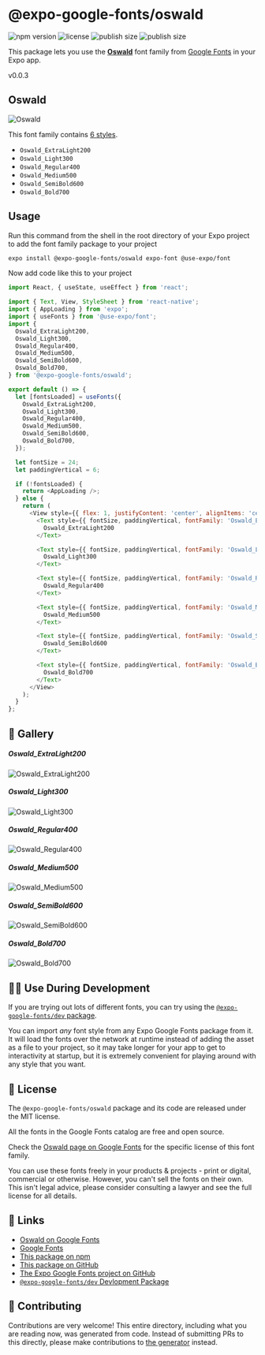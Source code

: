 # @expo-google-fonts/oswald

![npm version](https://flat.badgen.net/npm/v/@expo-google-fonts/oswald)
![license](https://flat.badgen.net/github/license/expo/google-fonts)
![publish size](https://flat.badgen.net/packagephobia/install/@expo-google-fonts/oswald)
![publish size](https://flat.badgen.net/packagephobia/publish/@expo-google-fonts/oswald)

This package lets you use the [**Oswald**](https://fonts.google.com/specimen/Oswald) font family from [Google Fonts](https://fonts.google.com/) in your Expo app.

v0.0.3

## Oswald

![Oswald](./font-family.png)

This font family contains [6 styles](#-gallery).

- `Oswald_ExtraLight200`
- `Oswald_Light300`
- `Oswald_Regular400`
- `Oswald_Medium500`
- `Oswald_SemiBold600`
- `Oswald_Bold700`

## Usage

Run this command from the shell in the root directory of your Expo project to add the font family package to your project
```sh
expo install @expo-google-fonts/oswald expo-font @use-expo/font
```

Now add code like this to your project
```js
import React, { useState, useEffect } from 'react';

import { Text, View, StyleSheet } from 'react-native';
import { AppLoading } from 'expo';
import { useFonts } from '@use-expo/font';
import {
  Oswald_ExtraLight200,
  Oswald_Light300,
  Oswald_Regular400,
  Oswald_Medium500,
  Oswald_SemiBold600,
  Oswald_Bold700,
} from '@expo-google-fonts/oswald';

export default () => {
  let [fontsLoaded] = useFonts({
    Oswald_ExtraLight200,
    Oswald_Light300,
    Oswald_Regular400,
    Oswald_Medium500,
    Oswald_SemiBold600,
    Oswald_Bold700,
  });

  let fontSize = 24;
  let paddingVertical = 6;

  if (!fontsLoaded) {
    return <AppLoading />;
  } else {
    return (
      <View style={{ flex: 1, justifyContent: 'center', alignItems: 'center' }}>
        <Text style={{ fontSize, paddingVertical, fontFamily: 'Oswald_ExtraLight200' }}>
          Oswald_ExtraLight200
        </Text>

        <Text style={{ fontSize, paddingVertical, fontFamily: 'Oswald_Light300' }}>
          Oswald_Light300
        </Text>

        <Text style={{ fontSize, paddingVertical, fontFamily: 'Oswald_Regular400' }}>
          Oswald_Regular400
        </Text>

        <Text style={{ fontSize, paddingVertical, fontFamily: 'Oswald_Medium500' }}>
          Oswald_Medium500
        </Text>

        <Text style={{ fontSize, paddingVertical, fontFamily: 'Oswald_SemiBold600' }}>
          Oswald_SemiBold600
        </Text>

        <Text style={{ fontSize, paddingVertical, fontFamily: 'Oswald_Bold700' }}>
          Oswald_Bold700
        </Text>
      </View>
    );
  }
};

```

## 🔡 Gallery

##### Oswald_ExtraLight200
![Oswald_ExtraLight200](./73cf9867fcced84ac0fd26238bf74e4e1f69dcbefc5ff327c2a69f6c5c107e5d.ttf.png)

##### Oswald_Light300
![Oswald_Light300](./f10d40bae3fb58ed7a554af7cb46beca6d4f2866de12223b8e349f1b30c76968.ttf.png)

##### Oswald_Regular400
![Oswald_Regular400](./9dc4929f8d8935621ca4717817eb3167fc881d03d496c6dca51ff292f730c873.ttf.png)

##### Oswald_Medium500
![Oswald_Medium500](./f59f85cc613954e6acc66c7f89abe9b46c1add1b2236d5bee71f4a71a7769402.ttf.png)

##### Oswald_SemiBold600
![Oswald_SemiBold600](./c0d6ab388b1c3537b78f8976a204a6dc2c5d62b73ae37506d1c93575e52420f2.ttf.png)

##### Oswald_Bold700
![Oswald_Bold700](./a11b684909ba0ee2b2c493e89626c6fa9df02e25dec537e42127fa0b1a4e5e92.ttf.png)


## 👩‍💻 Use During Development

If you are trying out lots of different fonts, you can try using the [`@expo-google-fonts/dev` package](https://github.com/expo/google-fonts/tree/master/font-packages/dev#readme).

You can import *any* font style from any Expo Google Fonts package from it. It will load the fonts
over the network at runtime instead of adding the asset as a file to your project, so it may take longer
for your app to get to interactivity at startup, but it is extremely convenient
for playing around with any style that you want.

## 📖 License

The `@expo-google-fonts/oswald` package and its code are released under the MIT license.

All the fonts in the Google Fonts catalog are free and open source.

Check the [Oswald page on Google Fonts](https://fonts.google.com/specimen/Oswald) for the specific license of this font family.

You can use these fonts freely in your products & projects - print or digital, commercial or otherwise. However, you can't sell the fonts on their own. This isn't legal advice, please consider consulting a lawyer and see the full license for all details.

## 🔗 Links

- [Oswald on Google Fonts](https://fonts.google.com/specimen/Oswald)
- [Google Fonts](https://fonts.google.com/)
- [This package on npm](https://www.npmjs.com/package/@expo-google-fonts/oswald)
- [This package on GitHub](https://github.com/expo/google-fonts/tree/master/font-packages/oswald)
- [The Expo Google Fonts project on GitHub](https://github.com/expo/google-fonts)
- [`@expo-google-fonts/dev` Devlopment Package](https://github.com/expo/google-fonts/tree/master/font-packages/dev)


## 🤝 Contributing

Contributions are very welcome! This entire directory, including what you are reading now, was generated from code. Instead of submitting PRs to this directly, please make contributions to [the generator](https://github.com/expo/google-fonts/tree/master/packages/generator) instead.
